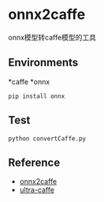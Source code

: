 # onnx2caffe
onnx模型转caffe模型的工具

## Environments
*caffe
*onnx 
```
pip install onnx
```

## Test
```
python convertCaffe.py
```

## Reference
* [onnx2caffe](https://github.com/MTlab/onnx2caffe.git)  
* [ultra-caffe](https://github.com/Linzaer/Ultra-Light-Fast-Generic-Face-Detector-1MB/tree/master/caffe)

